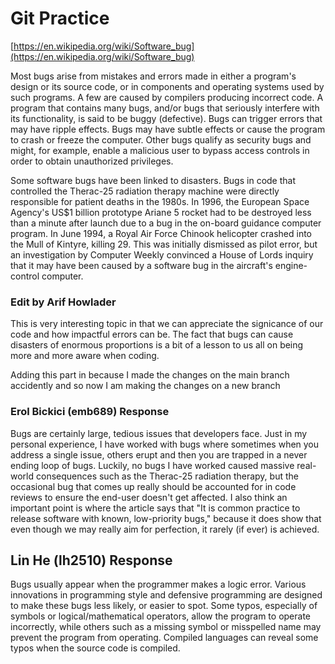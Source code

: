 # Git Practice

[https://en.wikipedia.org/wiki/Software_bug](https://en.wikipedia.org/wiki/Software_bug)

<p>Most bugs arise from mistakes and errors made in either a program's design or its source code, or in components and operating systems used by such programs. A few are caused by compilers producing incorrect code. A program that contains many bugs, and/or bugs that seriously interfere with its functionality, is said to be buggy (defective). Bugs can trigger errors that may have ripple effects. Bugs may have subtle effects or cause the program to crash or freeze the computer. Other bugs qualify as security bugs and might, for example, enable a malicious user to bypass access controls in order to obtain unauthorized privileges. </p>

<p>Some software bugs have been linked to disasters. Bugs in code that controlled the Therac-25 radiation therapy machine were directly responsible for patient deaths in the 1980s. In 1996, the European Space Agency's US$1 billion prototype Ariane 5 rocket had to be destroyed less than a minute after launch due to a bug in the on-board guidance computer program. In June 1994, a Royal Air Force Chinook helicopter crashed into the Mull of Kintyre, killing 29. This was initially dismissed as pilot error, but an investigation by Computer Weekly convinced a House of Lords inquiry that it may have been caused by a software bug in the aircraft's engine-control computer.</p>



### Edit by Arif Howlader

<p>This is very interesting topic in that we can appreciate the signicance of our code and how impactful errors can be. The fact that bugs can cause disasters of enormous proportions is a bit of a lesson to us all on being more and more aware when coding.</p>

<p>Adding this part in because I made the changes on the main branch accidently and so now I am making the changes on a new branch</p>

### Erol Bickici (emb689) Response
Bugs are certainly large, tedious issues that developers face. Just in my personal experience, I have worked with bugs where sometimes when you address a single issue, others erupt and then you are trapped in a never ending loop of bugs. Luckily, no bugs I have worked caused massive real-world consequences such as the Therac-25 radiation therapy, but the occasional bug that comes up really should be accounted for in code reviews to ensure the end-user doesn't get affected. I also think an important point is where the article says that "It is common practice to release software with known, low-priority bugs," because it does show that even though we may really aim for perfection, it rarely (if ever) is achieved.

## Lin He (lh2510) Response
Bugs usually appear when the programmer makes a logic error. Various innovations in programming style and defensive programming are designed to make these bugs less likely, or easier to spot. Some typos, especially of symbols or logical/mathematical operators, allow the program to operate incorrectly, while others such as a missing symbol or misspelled name may prevent the program from operating. Compiled languages can reveal some typos when the source code is compiled.